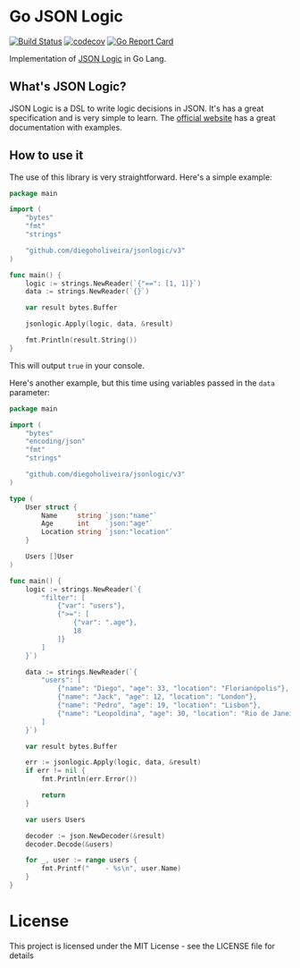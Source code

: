 # Go JSON Logic

[![Build Status](https://travis-ci.org/diegoholiveira/jsonlogic.svg)](https://travis-ci.org/diegoholiveira/jsonlogic)
[![codecov](https://codecov.io/gh/diegoholiveira/jsonlogic/branch/master/graph/badge.svg)](https://codecov.io/gh/diegoholiveira/jsonlogic)
[![Go Report Card](https://goreportcard.com/badge/github.com/diegoholiveira/jsonlogic)](https://goreportcard.com/report/github.com/diegoholiveira/jsonlogic)


Implementation of [JSON Logic](http://jsonlogic.com) in Go Lang.


## What's JSON Logic?

JSON Logic is a DSL to write logic decisions in JSON. It's has a great specification and is very simple to learn.
The [official website](http://jsonlogic.com) has a great documentation with examples.


## How to use it

The use of this library is very straightforward. Here's a simple example:


```go
package main

import (
	"bytes"
	"fmt"
	"strings"

	"github.com/diegoholiveira/jsonlogic/v3"
)

func main() {
	logic := strings.NewReader(`{"==": [1, 1]}`)
	data := strings.NewReader(`{}`)

	var result bytes.Buffer

	jsonlogic.Apply(logic, data, &result)

	fmt.Println(result.String())
}
```

This will output `true` in your console.

Here's another example, but this time using variables passed in the `data` parameter:


```go
package main

import (
	"bytes"
	"encoding/json"
	"fmt"
	"strings"

	"github.com/diegoholiveira/jsonlogic/v3"
)

type (
	User struct {
		Name     string `json:"name"`
		Age      int    `json:"age"`
		Location string `json:"location"`
	}

	Users []User
)

func main() {
	logic := strings.NewReader(`{
        "filter": [
            {"var": "users"},
            {">=": [
                {"var": ".age"},
                18
            ]}
        ]
    }`)

	data := strings.NewReader(`{
        "users": [
            {"name": "Diego", "age": 33, "location": "Florianópolis"},
            {"name": "Jack", "age": 12, "location": "London"},
            {"name": "Pedro", "age": 19, "location": "Lisbon"},
            {"name": "Leopoldina", "age": 30, "location": "Rio de Janeiro"}
        ]
    }`)

	var result bytes.Buffer

	err := jsonlogic.Apply(logic, data, &result)
	if err != nil {
		fmt.Println(err.Error())

		return
	}

	var users Users

	decoder := json.NewDecoder(&result)
	decoder.Decode(&users)

	for _, user := range users {
		fmt.Printf("    - %s\n", user.Name)
	}
}
```

# License

This project is licensed under the MIT License - see the LICENSE file for details
